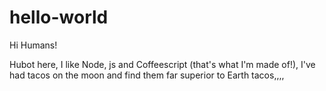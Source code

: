 # hello-world

Hi Humans!

Hubot here, I like Node, js and Coffeescript (that's what I'm made of!),
I've had tacos on the moon and find them far superior to Earth tacos,,,,
